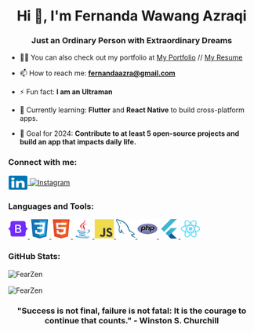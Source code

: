 <h1 align="center">Hi 👋, I'm Fernanda Wawang Azraqi</h1>
<h3 align="center">Just an Ordinary Person with Extraordinary Dreams</h3>

- 👨‍💻 You can also check out my portfolio at [My Portfolio](https://fearzen.github.io/porto-web.github.io/) // [My Resume](https://fearzen.github.io/resume/)

- 📫 How to reach me: **fernandaazra@gmail.com**

- ⚡ Fun fact: **I am an Ultraman**

- 🌱 Currently learning: **Flutter** and **React Native** to build cross-platform apps.

- 🎯 Goal for 2024: **Contribute to at least 5 open-source projects and build an app that impacts daily life.**

<h3 align="left">Connect with me:</h3>
<p align="left">
  <a href="https://www.linkedin.com/in/fernanda-wawang-azraqi-383980225/" target="blank">
    <img align="center" src="https://raw.githubusercontent.com/devicons/devicon/master/icons/linkedin/linkedin-original.svg" alt="LinkedIn" height="30" width="40" />
  </a>
  <a href="https://www.instagram.com/ferzaa._" target="blank">
    <img align="center" src="https://raw.githubusercontent.com/devicons/devicon/master/icons/instagram/instagram-original.svg" alt="Instagram" height="30" width="40" />
  </a>
</p>

<h3 align="left">Languages and Tools:</h3>
<p align="left">
  <a href="https://getbootstrap.com" target="_blank" rel="noreferrer">
    <img src="https://raw.githubusercontent.com/devicons/devicon/master/icons/bootstrap/bootstrap-plain.svg" alt="Bootstrap" width="40" height="40"/>
  </a> 
  <a href="https://www.w3schools.com/css/" target="_blank" rel="noreferrer">
    <img src="https://raw.githubusercontent.com/devicons/devicon/master/icons/css3/css3-original.svg" alt="CSS3" width="40" height="40"/>
  </a> 
  <a href="https://www.w3.org/html/" target="_blank" rel="noreferrer">
    <img src="https://raw.githubusercontent.com/devicons/devicon/master/icons/html5/html5-original.svg" alt="HTML5" width="40" height="40"/>
  </a> 
  <a href="https://www.java.com" target="_blank" rel="noreferrer">
    <img src="https://raw.githubusercontent.com/devicons/devicon/master/icons/java/java-original.svg" alt="Java" width="40" height="40"/>
  </a> 
  <a href="https://developer.mozilla.org/en-US/docs/Web/JavaScript" target="_blank" rel="noreferrer">
    <img src="https://raw.githubusercontent.com/devicons/devicon/master/icons/javascript/javascript-original.svg" alt="JavaScript" width="40" height="40"/>
  </a> 
  <a href="https://www.mysql.com/" target="_blank" rel="noreferrer">
    <img src="https://raw.githubusercontent.com/devicons/devicon/master/icons/mysql/mysql-original.svg" alt="MySQL" width="40" height="40"/>
  </a> 
  <a href="https://www.php.net" target="_blank" rel="noreferrer">
    <img src="https://raw.githubusercontent.com/devicons/devicon/master/icons/php/php-original.svg" alt="PHP" width="40" height="40"/>
  </a>
  <a href="https://flutter.dev" target="_blank" rel="noreferrer">
    <img src="https://raw.githubusercontent.com/devicons/devicon/master/icons/flutter/flutter-original.svg" alt="Flutter" width="40" height="40"/>
  </a>
  <a href="https://reactnative.dev" target="_blank" rel="noreferrer">
    <img src="https://raw.githubusercontent.com/devicons/devicon/master/icons/react/react-original.svg" alt="React Native" width="40" height="40"/>
  </a>
</p>

<h3 align="left">GitHub Stats:</h3>
<p>
  <img align="center" src="https://github-readme-stats.vercel.app/api/top-langs?username=FearZen&show_icons=true&locale=en&layout=compact" alt="FearZen" />
</p>
<p>
  <img align="center" src="https://github-readme-stats.vercel.app/api?username=FearZen&show_icons=true&locale=en" alt="FearZen" />
</p>

<h3 align="center">"Success is not final, failure is not fatal: It is the courage to continue that counts." - Winston S. Churchill</h3>
